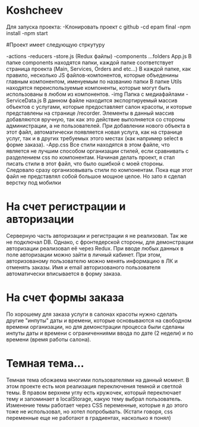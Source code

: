 # Koshcheev

Для запуска проекта:
-Клонировать проект с github
-cd epam final
-npm install
-npm start


#Проект имеет следующую стркутуру

  -actions 
  -reducers
  -store.js
  (Redux файлы)
  -сomponents
    ...folders
    App.js
    В папке components находятся папки, каждой папке соответствует страница проекта (Main, Services, Orders and etc...)
    В каждой папке, как правило, несколько JS файлов-компонентов, которые объеденины главным компонентом, именуемым по названию папки
    В папке Utils находятся переиспользуемые компоненты, которые могут быть использованы в любом из компонентов.
  -img 
    Папка с медиафайлами
  -ServiceData.js
    В данном файле находится экспортируемый массив объектов с услугами, которые предоставляет салон красоты,
    и которые представлены на странице /recorder.
    Элементы в данный массив добавляются вручную, так как это действие выполняется со стороны администрации, а не пользователей.
    При добавлении нового объекта в этот файл, автоматически появляется новая услуга, как на странице услуг, так и в других требуемых этого местах
    (как например select в форме заказа).
   -App.css
    Все стили находятся в этом файле, что является не лучшим способом организации стилей, если сравнивать с разделением css по компонентам.
    Начиная делать проект, я стал писать стили в этот файл, что было ошибкой с моей стороны. Следовало сразу организовывать стили по компонентам.
    Пока еще этот файл не представлял собой большое мощное целое. Но зато я сделал верстку под мобилки
  
# На счет регистрации и авторизации

Серверную часть авторизации и регистрации я не реализовал. Так же не подключал DB. 
Однако, с фронтедерской стороны, для демонстрации авторизации реализовал её через Redux.
При вводе любых данных в поле авторизации можно зайти в личный кабинет. При этом, авторизованому пользователю можно менять информацию в ЛК и отменять заказы. Имя и email авторизованого пользователя автоматически вписывается в форму заказа.

# На счет формы заказа

По хорошему для заказа услуги в салонах красоты нужно сделать другие "инпуты" даты и времени, которые основываются на свободном времени организации, но для демонстрации процесса были сделаны инпуты даты и времени с ограниченниями ввода по дате (2 недели) и по времени (время работы салона).

# Темная тема...

Темная тема обожаема многими пользователями на данный момент. В этом проекте есть моя реализация переключения темной и светлой темы.
В правом верхнем углу есть кружочек, который переключает тему и запоминает в localStorage, какую тему выбрал пользователь.
Изменение темы работает через CSS переменные, которые я до этого тоже не использовал, но хотел попробывать.
(Кстати говоря, css переменные еще не работают в градиентах, насколько я понял)


